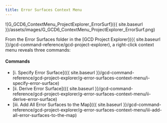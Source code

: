 ```yaml
---
title: Error Surfaces Context Menu
---
```


![G_GCD6_ContextMenu_ProjectExplorer_ErrorSurf]({{ site.baseurl }}/assets/images/G_GCD6_ContextMenu_ProjectExplorer_ErrorSurf.png)

From the Error Surfaces folder in the [GCD Project Explorer]({{ site.baseurl }}/gcd-command-reference/gcd-project-explorer), a right-click context menu reveals three commands:

#### Commands

- [i. Specify Error Surface]({{ site.baseurl }}/gcd-command-reference/gcd-project-explorer/g-error-surfaces-context-menu/i-specify-error-surface)
- [ii. Derive Error Surface]({{ site.baseurl }}/gcd-command-reference/gcd-project-explorer/g-error-surfaces-context-menu/ii-derive-error-surface)
- [iii. Add All Error Surfaces to the Map]({{ site.baseurl }}/gcd-command-reference/gcd-project-explorer/g-error-surfaces-context-menu/iii-add-all-error-surfaces-to-the-map)

